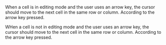 When a cell is in editing mode and the user uses an arrow key, the cursor should move to the next cell in the same row or column. According to the arrow key pressed.

WHen a cell is not in editing mode and the user uses an arrow key, the cursor should move to the next cell in the same row or column. According to the arrow key pressed.